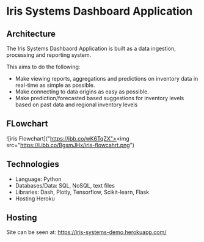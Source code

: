 # Iris Systems Dashboard Application

## Architecture

The Iris Systems Dashbaord Application is built as a data ingestion, processing and reporting system.

This aims to do the following: 
- Make viewing reports, aggregations and predictions on inventory data in real-time as simple as possible.
- Make connecting to data origins as easy as possible.
- Make prediction/forecasted based suggestions for inventory levels based on past data and regional inventory levels



## FLowchart
![iris Flowchart]("https://ibb.co/wK6TqZX"><img src="https://i.ibb.co/BgsmJHx/iris-flowcahrt.png")

## Technologies

- Language: Python
- Databases/Data: SQL, NoSQL, text files
- Libraries: Dash, Plotly, Tensorflow, Scikit-learn, Flask
- Hosting Heroku

## Hosting
Site can be seen at: https://iris-systems-demo.herokuapp.com/
